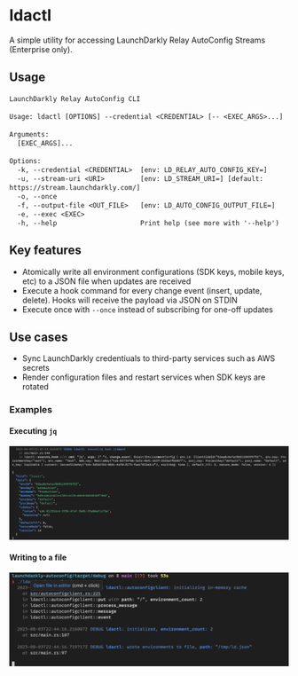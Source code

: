 # ldactl

A simple utility for accessing LaunchDarkly Relay AutoConfig Streams (Enterprise only).

## Usage

```
LaunchDarkly Relay AutoConfig CLI

Usage: ldactl [OPTIONS] --credential <CREDENTIAL> [-- <EXEC_ARGS>...]

Arguments:
  [EXEC_ARGS]...

Options:
  -k, --credential <CREDENTIAL>  [env: LD_RELAY_AUTO_CONFIG_KEY=]
  -u, --stream-uri <URI>         [env: LD_STREAM_URI=] [default: https://stream.launchdarkly.com/]
  -o, --once
  -f, --output-file <OUT_FILE>   [env: LD_AUTO_CONFIG_OUTPUT_FILE=]
  -e, --exec <EXEC>
  -h, --help                     Print help (see more with '--help')
```

## Key features

- Atomically write all environment configurations (SDK keys, mobile keys, etc) to a JSON file when updates are received
- Execute a hook command for every change event (insert, update, delete). Hooks will receive the payload via JSON on STDIN
- Execute once with `--once` instead of subscribing for one-off updates

## Use cases

- Sync LaunchDarkly credentiuals to third-party services such as AWS secrets
- Render configuration files and restart services when SDK keys are rotated

### Examples

#### Executing `jq`

![executing jq](../assets/hook-screenshot.png)

#### Writing to a file

![writing to file](../assets/file-screenshot.png)
